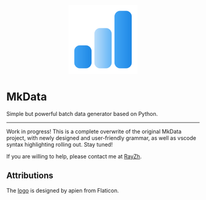 <div align="center">
  <img src="./img/logo.png" alt="mkdata-logo" width="180">
</div>

# MkData

Simple but powerful batch data generator based on Python.

---

Work in progress! This is a complete overwrite of the original MkData project, with newly designed and user-friendly grammar, as well as vscode syntax highlighting rolling out. Stay tuned!

If you are willing to help, please contact me at [RayZh](mailto:ray_zh@sjtu.edu.cn).

## Attributions

The [logo](https://www.flaticon.com/free-icons/bar-chart) is designed by apien from Flaticon.